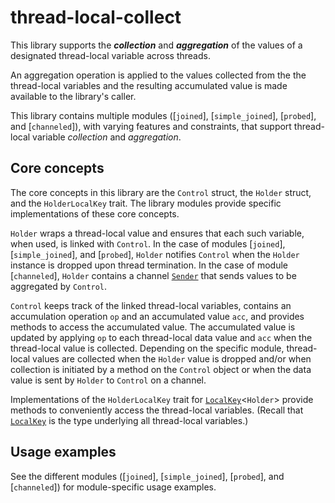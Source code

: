 # thread-local-collect

This library supports the **_collection_** and **_aggregation_** of the values of a designated thread-local variable across threads.

An aggregation operation is applied to the values collected from the the thread-local variables and the resulting accumulated value is made available to the library's caller.

This library contains multiple modules ([`joined`], [`simple_joined`], [`probed`], and [`channeled`]), with varying features and constraints, that support thread-local variable _collection_ and _aggregation_.

## Core concepts

The core concepts in this library are the `Control` struct, the `Holder` struct, and the `HolderLocalKey` trait.
The library modules provide specific implementations of these core concepts.

`Holder` wraps a thread-local value and ensures that each such variable, when used, is linked with `Control`. In the case of modules [`joined`], [`simple_joined`], and [`probed`], `Holder` notifies `Control` when the `Holder` instance is dropped upon thread termination. In the case of module [`channeled`], `Holder` contains a channel [`Sender`](std::sync::mpsc::Sender) that sends values to be aggregated by `Control`.

`Control` keeps track of the linked thread-local variables, contains an accumulation operation `op` and an accumulated value `acc`, and provides methods to access the accumulated value. The accumulated value is updated by applying `op` to each thread-local data value and `acc` when the thread-local value is collected. Depending on the specific module, thread-local values are collected when the `Holder` value is dropped and/or when collection is initiated by a method on the `Control` object or when the data value is sent by `Holder` to `Control` on a channel.

Implementations of the `HolderLocalKey` trait for [`LocalKey`](https://doc.rust-lang.org/std/thread/struct.LocalKey.html)<`Holder`> provide methods to conveniently access the thread-local variables. (Recall that [`LocalKey`](https://doc.rust-lang.org/std/thread/struct.LocalKey.html) is the type underlying all thread-local variables.)

## Usage examples

See the different modules ([`joined`], [`simple_joined`], [`probed`], and [`channeled`]) for module-specific usage examples.
